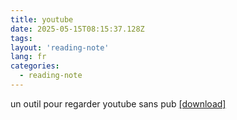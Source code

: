 ```yaml
---
title: youtube
date: 2025-05-15T08:15:37.128Z
tags:
layout: 'reading-note'
lang: fr
categories: 
  - reading-note
---
```

un outil pour regarder youtube sans pub 
<a href="https://github.com/thomas-iniguez-visioli/youtube-public/releases/latest">[download]</a>
